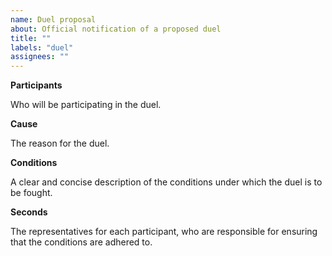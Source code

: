 ```yaml
---
name: Duel proposal
about: Official notification of a proposed duel
title: ""
labels: "duel"
assignees: ""
---
```


**Participants**

Who will be participating in the duel.

**Cause**

The reason for the duel.

**Conditions**

A clear and concise description of the conditions under which the duel is to be fought.

**Seconds**

The representatives for each participant, who are responsible for ensuring that the conditions are adhered to.
